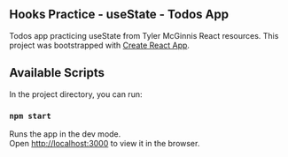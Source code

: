 ## Hooks Practice - useState - Todos App

Todos app practicing useState from Tyler McGinnis React resources. This project was bootstrapped with [Create React App](https://github.com/facebook/create-react-app).

## Available Scripts

In the project directory, you can run:

### `npm start`

Runs the app in the dev mode.<br />
Open [http://localhost:3000](http://localhost:3000) to view it in the browser.